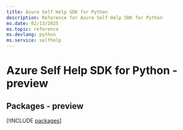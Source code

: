 ```yaml
---
title: Azure Self Help SDK for Python
description: Reference for Azure Self Help SDK for Python
ms.date: 02/13/2025
ms.topic: reference
ms.devlang: python
ms.service: selfhelp
---
```

# Azure Self Help SDK for Python - preview
## Packages - preview
[!INCLUDE [packages](self-help-index.md)]